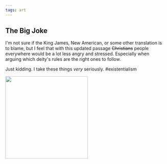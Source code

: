 ```yaml
---
tags: art
---
```


<article>
<h1>The Big Joke</h1>
<section>
<p>I'm not sure if the King James, New American, or some other translation is to blame, but I feel that with this updated passage <del>Christians</del> people everywhere would be a lot less angry and stressed. Especially when arguing which deity's rules are the right ones to follow.</p>
<p>Just kidding. I take these things <em>very</em> seriously. #existentialism</p>
</section>
<aside><a href="{{ site.url }}/images/ABigJoke.jpg" class="fancybox" title="The Big Joke"><img src="{{ site.url }}/images/ABigJoke-thumb.jpg" width="258" height="258"></a></aside>
</article>
<div class="clear"></div>
